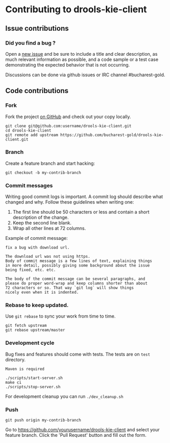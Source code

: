 # Contributing to drools-kie-client

## Issue contributions

### Did you find a bug ?

Open a [new issue](https://github.com/bucharest-gold/drools-kie-client/issues/new)
and be sure to include a title and clear description, as much relevant information
as possible, and a code sample or a test case demonstrating the expected behavior
that is not occurring.

Discussions can be done via github issues or IRC channel #bucharest-gold.

## Code contributions

### Fork

Fork the project [on GitHub](https://github.com/bucharest-gold/drools-kie-client)
and check out your copy locally.

```
git clone git@github.com:username/drools-kie-client.git
cd drools-kie-client
git remote add upstream https://github.com/bucharest-gold/drools-kie-client.git
```

### Branch

Create a feature branch and start hacking:

```
git checkout -b my-contrib-branch
```

### Commit messages

Writing good commit logs is important. A commit log should describe what
changed and why. Follow these guidelines when writing one:

1. The first line should be 50 characters or less and contain a short
   description of the change.
2. Keep the second line blank.
3. Wrap all other lines at 72 columns.

Example of commit message:

```
fix a bug with download url.

The download url was not using https.
Body of commit message is a few lines of text, explaining things
in more detail, possibly giving some background about the issue
being fixed, etc. etc.

The body of the commit message can be several paragraphs, and
please do proper word-wrap and keep columns shorter than about
72 characters or so. That way `git log` will show things
nicely even when it is indented.
```

### Rebase to keep updated.

Use `git rebase` to sync your work from time to time.

```
git fetch upstream
git rebase upstream/master
```

### Development cycle

Bug fixes and features should come with tests.
The tests are on `test` directory.

`Maven is required`

```
./scripts/start-server.sh
make ci
./scripts/stop-server.sh
```

For development cleanup you can run `./dev_cleanup.sh`

### Push

```
git push origin my-contrib-branch
```

Go to https://github.com/yourusername/drools-kie-client and select your feature branch.
Click the 'Pull Request' button and fill out the form.
